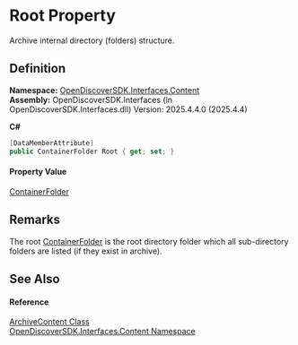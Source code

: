 # Root Property


Archive internal directory (folders) structure.



## Definition
**Namespace:** <a href="79f11d04-c275-b915-db5b-ab2227989555">OpenDiscoverSDK.Interfaces.Content</a>  
**Assembly:** OpenDiscoverSDK.Interfaces (in OpenDiscoverSDK.Interfaces.dll) Version: 2025.4.4.0 (2025.4.4)

**C#**
``` C#
[DataMemberAttribute]
public ContainerFolder Root { get; set; }
```



#### Property Value
<a href="ad548c58-a9d6-7447-8969-33a7fa5a790a">ContainerFolder</a>

## Remarks
The root <a href="ad548c58-a9d6-7447-8969-33a7fa5a790a">ContainerFolder</a> is the root directory folder which all sub-directory folders are listed (if they exist in archive).

## See Also


#### Reference
<a href="e640f8d6-59ed-1039-25c0-f658db539548">ArchiveContent Class</a>  
<a href="79f11d04-c275-b915-db5b-ab2227989555">OpenDiscoverSDK.Interfaces.Content Namespace</a>  
